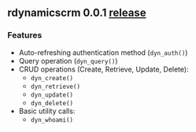 ## rdynamicscrm 0.0.1 [release](https://github.com/StevenMMortimer/rdynamicscrm/releases/tag/v0.0.1)

### Features

  * Auto-refreshing authentication method (`dyn_auth()`)
  * Query operation (`dyn_query()`)
  * CRUD operations (Create, Retrieve, Update, Delete):
    * `dyn_create()`
    * `dyn_retrieve()`
    * `dyn_update()` 
    * `dyn_delete()`
  * Basic utility calls: 
    * `dyn_whoami()`
